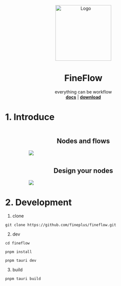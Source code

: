 <!-- PROJECT LOGO -->

<div align="center">
  <a href="https://github.com/fineplus/fineflow">
    <img src="https://fineplus.github.io/fineflow-home/logo.png" alt="Logo" width="180" height="180">
  </a>
<h1 align="center" >FineFlow</h1>
<div align="center" >everything can be workflow</div>
<a href="https://github.com/othneildrew/Best-README-Template"><strong>docs</strong></a>
<a>|</a>
<a href="https://github.com/othneildrew/Best-README-Template"><strong>download</strong></a>
</div>

# 1. Introduce


<div style="display: flex;flex-direction: column;gap:0.5rem;align-items: center">
    <div style="flex:1 1;width: 70%">
        <h2 align="center" >Nodes and flows</h2>
        <img src="https://fineplus.github.io/fineflow-home/demo2.png">
    </div>
    <div style="flex:1 1;width: 70%">
        <h2 align="center" >Design your nodes</h2>
        <img src="https://fineplus.github.io/fineflow-home/node-design/node-design/node_edit_des.png">
    </div>
</div>



# 2. Development

1. clone
```shell
git clone https://github.com/fineplus/fineflow.git
```

2. dev
```shell
cd fineflow

pnpm install

pnpm tauri dev
```

3. build
```shell
pnpm tauri build
```
